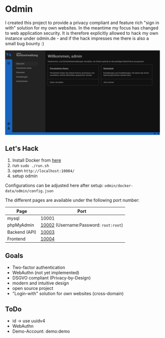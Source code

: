 # Odmin
I created this project to provide a privacy compliant and feature rich "sign in with" solution for my own websites. In the meantime my focus has changed to web application security. It is therefore explicitly allowed to hack my own instance under odmin.de - and if the hack impresses me there is also a small bug bounty :)

![Dashboard](docs/dashboard.png "Dashboard")

## Let's Hack
1. Install Docker from [here](https://www.docker.com/products/docker-desktop)
2. run `sudo ./run.sh`
3. open `http://localhost:10004/`
4. setup odmin

Configurations can be adjusted here after setup: `odmin/docker-data/odmin/config.json`  

The different pages are available under the following port number:  

| Page | Port |
| ----- | --- |
| mysql | 10001 |
| phpMyAdmin | [10002](http://localhost:10002) (Username:Password: `root:root`)
| Backend (API) | [10003](http://localhost:10003) |
| Frontend | [10004](http://localhost:10004) |  


## Goals

- Two-factor authentication
- WebAuthn (not yet implemented)
- DSGVO compliant (Privacy-by-Design)
- modern and intuitive design
- open source project
- "Login-with" solution for *own* websites (cross-domain)


## ToDo

- id -> use uuidv4
- WebAuthn
- Demo-Account: demo:demo
